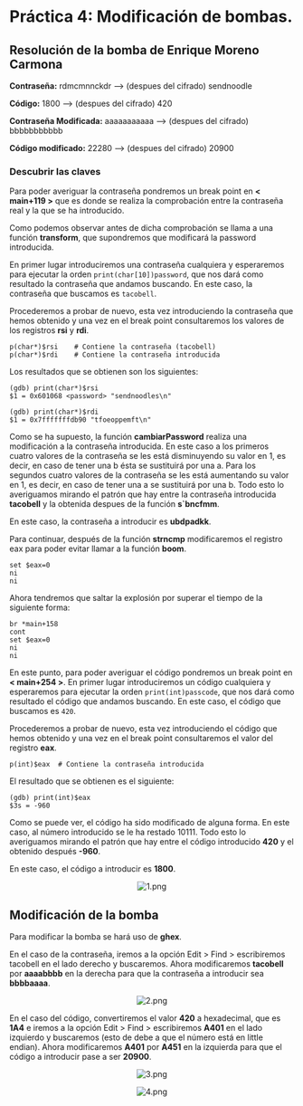 # Práctica 4: Modificación de bombas.

## Resolución de la bomba de Enrique Moreno Carmona

**Contraseña:** rdmcmnnckdr --> (despues del cifrado) sendnoodle

**Código:** 1800 --> (despues del cifrado) 420

**Contraseña Modificada:** aaaaaaaaaaa --> (despues del cifrado) bbbbbbbbbbb

**Código modificado:** 22280 --> (despues del cifrado) 20900

### Descubrir las claves
Para poder averiguar la contraseña pondremos un break point en **< main+119 >** que es donde se realiza la comprobación entre la contraseña real y la que se ha introducido.

Como podemos observar antes de dicha comprobación se llama a una función **transform**, que supondremos que modificará la password introducida.

En primer lugar introduciremos una contraseña cualquiera y esperaremos para ejecutar la orden `print(char[10])password`, que nos dará como resultado la contraseña que andamos buscando. En este caso, la contraseña que buscamos es `tacobell`.

Procederemos a probar de nuevo, esta vez introduciendo la contraseña que hemos obtenido y una vez en el break point consultaremos los valores de los registros **rsi** y **rdi**.

```
p(char*)$rsi	# Contiene la contraseña (tacobell)
p(char*)$rdi	# Contiene la contraseña introducida
```

Los resultados que se obtienen son los siguientes:

```
(gdb) print(char*)$rsi
$1 = 0x601068 <password> "sendnoodles\n"

(gdb) print(char*)$rdi
$1 = 0x7fffffffdb90 "tfoeoppemft\n"
```

Como se ha supuesto, la función **cambiarPassword** realiza una modificación a la contraseña introducida. En este caso a los primeros cuatro valores de la contraseña se les está disminuyendo su valor en 1, es decir, en caso de tener una b ésta se sustituirá por una a. Para los segundos cuatro valores de la contraseña se les está aumentando su valor en 1, es decir, en caso de tener una a se sustituirá por una b.
Todo esto lo averiguamos mirando el patrón que hay entre la contraseña introducida **tacobell** y la obtenida despues de la función **s`bncfmm**.

En este caso, la contraseña a introducir es **ubdpadkk**.

Para continuar, después de la función **strncmp** modificaremos el registro eax para poder evitar llamar a la función **boom**.

```
set $eax=0
ni
ni
```

Ahora tendremos que saltar la explosión por superar el tiempo de la siguiente forma:

```
br *main+158
cont
set $eax=0
ni
ni
```

En este punto, para poder averiguar el código pondremos un break point en **< main+254 >**. En primer lugar introduciremos un código cualquiera y esperaremos para ejecutar la orden `print(int)passcode`, que nos dará como resultado el código que andamos buscando. En este caso, el código que buscamos es `420`.

Procederemos a probar de nuevo, esta vez introduciendo el código que hemos obtenido y una vez en el break point consultaremos el valor del registro **eax**.

```
p(int)$eax	# Contiene la contraseña introducida
```

El resultado que se obtienen es el siguiente:

```
(gdb) print(int)$eax
$3s = -960
```
Como se puede ver, el código ha sido modificado de alguna forma. En este caso, al número introducido se le ha restado 10111.
Todo esto lo averiguamos mirando el patrón que hay entre el código introducido **420** y el obtenido después **-960**.

En este caso, el código a introducir es **1800**.

<p align="center"> <img src="https://github.com/JmZero/Estructura_de_Computadores_18-19/blob/master/Practica4/Bombas%20Compa%C3%B1eros/Bomba%20Enrique/img/1.png" title="1.png"> </p>

## Modificación de la bomba

Para modificar la bomba se hará uso de **ghex**.

En el caso de la contraseña, iremos a la opción Edit > Find > escribiremos tacobell en el lado derecho y buscaremos.
Ahora modificaremos **tacobell** por **aaaabbbb** en la derecha para que la contraseña a introducir sea **bbbbaaaa**.

<p align="center"> <img src="https://github.com/JmZero/Estructura_de_Computadores_18-19/blob/master/Practica4/Bombas%20Compa%C3%B1eros/Bomba%20Enrique/img/2.png" title="2.png"> </p>

En el caso del código, convertiremos el valor **420** a hexadecimal, que es **1A4** e iremos a la opción Edit > Find > escribiremos **A401** en el lado izquierdo y buscaremos (esto de debe a que el número está en little endian).
Ahora modificaremos **A401** por **A451** en la izquierda para que el código a introducir pase a ser **20900**.
<p align="center"> <img src="https://github.com/JmZero/Estructura_de_Computadores_18-19/blob/master/Practica4/Bombas%20Compa%C3%B1eros/Bomba%20Enrique/img/3.png" title="3.png"> </p>

<p align="center"> <img src="https://github.com/JmZero/Estructura_de_Computadores_18-19/blob/master/Practica4/Bombas%20Compa%C3%B1eros/Bomba%20Enrique/img/4.png" title="4.png"> </p>
